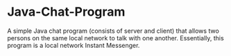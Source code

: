 # Java-Chat-Program

A simple Java chat program (consists of server and client) that allows two persons on the same local network to talk with 
one another. Essentially, this program is a local network Instant Messenger. 
